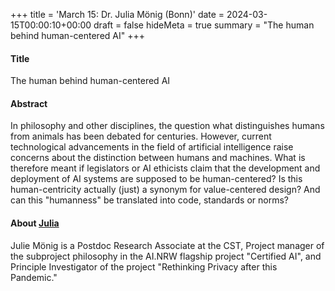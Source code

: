 +++
title = 'March 15: Dr. Julia Mönig (Bonn)'
date = 2024-03-15T00:00:10+00:00
draft = false
hideMeta = true
summary = "The human behind human-centered AI"
+++

#### Title
 The human behind human-centered AI

#### Abstract
In philosophy and other disciplines, the question what distinguishes humans from animals has been debated for centuries. However, current technological advancements in the field of artificial intelligence raise concerns about the distinction between humans and machines. What is therefore meant if legislators or AI ethicists claim that the development and deployment of AI systems are supposed to be human-centered? Is this human-centricity actually (just) a synonym for value-centered design? And can this "humanness" be translated into code, standards or norms?

#### About [Julia](https://www.cst.uni-bonn.de/en/persons/julia-maria-moenig)
Julie Mönig is a Postdoc Research Associate at the CST, Project manager of the subproject philosophy in the AI.NRW flagship project "Certified AI", and Principle Investigator of the project "Rethinking Privacy after this Pandemic."

